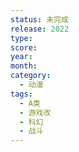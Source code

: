 ```yaml
---
status: 未完成
release: 2022
type:
score:
year:
month:
category:
  - 动漫
tags:
  - A类
  - 游戏改
  - 科幻
  - 战斗
---
```

